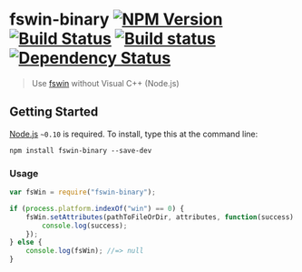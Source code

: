 # fswin-binary [![NPM Version](http://badge.fury.io/js/fswin-binary.svg)](http://badge.fury.io/js/fswin-binary) [![Build Status](https://secure.travis-ci.org/stevenvachon/fswin-binary.svg)](http://travis-ci.org/stevenvachon/fswin-binary) [![Build status](https://ci.appveyor.com/api/projects/status/x8k9dsmkwjahan45)](https://ci.appveyor.com/project/stevenvachon/fswin-binary) [![Dependency Status](https://david-dm.org/stevenvachon/fswin-binary.svg)](https://david-dm.org/stevenvachon/fswin-binary)

> Use [fswin](https://npmjs.org/package/fswin) without Visual C++ (Node.js)

## Getting Started

[Node.js](http://nodejs.org/) `~0.10` is required. To install, type this at the command line:
```
npm install fswin-binary --save-dev
```

### Usage
```js
var fsWin = require("fswin-binary");

if (process.platform.indexOf("win") == 0) {
	fsWin.setAttributes(pathToFileOrDir, attributes, function(success) {
		console.log(success);
	});
} else {
	console.log(fsWin);	//=> null
}
```
